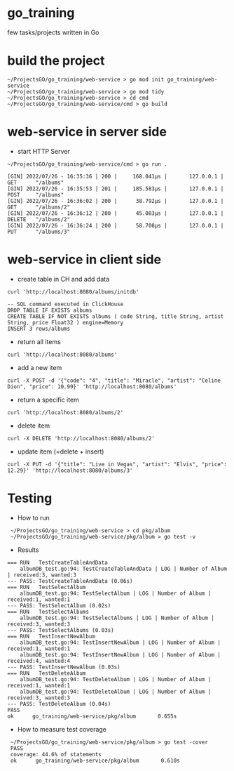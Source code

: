 # go_training
few tasks/projects written in Go


# build the project 
```
~/ProjectsGO/go_training/web-service > go mod init go_training/web-service
~/ProjectsGO/go_training/web-service > go mod tidy
~/ProjectsGO/go_training/web-service > cd cmd
~/ProjectsGO/go_training/web-service/cmd > go build
```


# web-service in server side

- start HTTP Server
```
~/ProjectsGO/go_training/web-service/cmd > go run .

[GIN] 2022/07/26 - 16:35:36 | 200 |     168.041µs |       127.0.0.1 | GET      "/albums"
[GIN] 2022/07/26 - 16:35:53 | 201 |     185.583µs |       127.0.0.1 | POST     "/albums"
[GIN] 2022/07/26 - 16:36:02 | 200 |      38.792µs |       127.0.0.1 | GET      "/albums/2"
[GIN] 2022/07/26 - 16:36:12 | 200 |      45.083µs |       127.0.0.1 | DELETE   "/albums/2"
[GIN] 2022/07/26 - 16:36:24 | 200 |      58.708µs |       127.0.0.1 | PUT      "/albums/3"

```

# web-service in client side

- create table in CH and add data
```
curl 'http://localhost:8080/albums/initdb'
```
```
-- SQL command executed in ClickHouse
DROP TABLE IF EXISTS albums
CREATE TABLE IF NOT EXISTS albums ( code String, title String, artist String, price Float32 ) engine=Memory
INSERT 3 rows/albums
```


- return all items
```
curl 'http://localhost:8080/albums'
```
- add a new item
```
curl -X POST -d '{"code": "4", "title": "Miracle", "artist": "Celine Dion", "price": 10.99}' 'http://localhost:8080/albums'
```
- return a specific item
```
curl 'http://localhost:8080/albums/2'
```
- delete item
```
curl -X DELETE 'http://localhost:8080/albums/2'
```
- update item (=delete + insert)
```
curl -X PUT -d '{"title": "Live in Vegas", "artist": "Elvis", "price": 12.29}' 'http://localhost:8080/albums/3'
```

# Testing

- How to run
```
 ~/ProjectsGO/go_training/web-service > cd pkg/album
 ~/ProjectsGO/go_training/web-service/pkg/album > go test -v
```
- Results
```
=== RUN   TestCreateTableAndData
    albumDB_test.go:94: TestCreateTableAndData | LOG | Number of Album | received:3, wanted:3
--- PASS: TestCreateTableAndData (0.06s)
=== RUN   TestSelectAlbum
    albumDB_test.go:94: TestSelectAlbum | LOG | Number of Album | received:1, wanted:1
--- PASS: TestSelectAlbum (0.02s)
=== RUN   TestSelectAlbums
    albumDB_test.go:94: TestSelectAlbums | LOG | Number of Album | received:3, wanted:3
--- PASS: TestSelectAlbums (0.03s)
=== RUN   TestInsertNewAlbum
    albumDB_test.go:94: TestInsertNewAlbum | LOG | Number of Album | received:1, wanted:1
    albumDB_test.go:94: TestInsertNewAlbum | LOG | Number of Album | received:4, wanted:4
--- PASS: TestInsertNewAlbum (0.03s)
=== RUN   TestDeleteAlbum
    albumDB_test.go:94: TestDeleteAlbum | LOG | Number of Album | received:1, wanted:1
    albumDB_test.go:94: TestDeleteAlbum | LOG | Number of Album | received:3, wanted:3
--- PASS: TestDeleteAlbum (0.04s)
PASS
ok      go_training/web-service/pkg/album       0.655s
```

- How to measure test coverage
```
 ~/ProjectsGO/go_training/web-service/pkg/album > go test -cover
 PASS
 coverage: 44.6% of statements
 ok      go_training/web-service/pkg/album       0.610s
```
